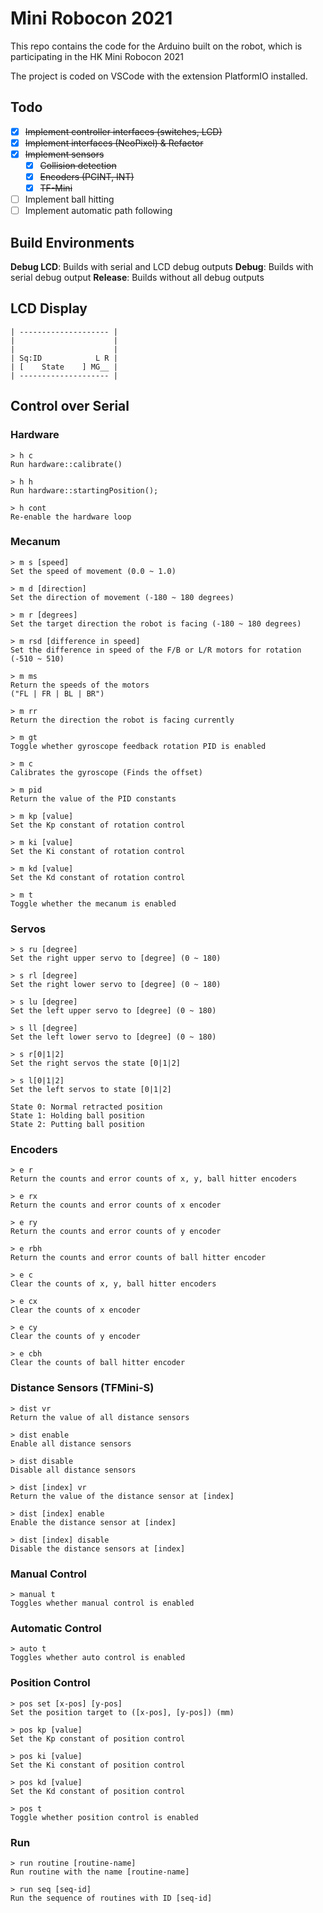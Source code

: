 # Mini Robocon 2021

This repo contains the code for the Arduino built on the robot, which is participating in the HK Mini Robocon 2021

The project is coded on VSCode with the extension PlatformIO installed.

## Todo

- [x] ~~Implement controller interfaces (switches, LCD)~~
- [x] ~~Implement interfaces (NeoPixel) & Refactor~~
- [x] ~~Implement sensors~~
  - [x] ~~Collision detection~~
  - [x] ~~Encoders (PCINT, INT)~~
  - [x] ~~TF-Mini~~
- [ ] Implement ball hitting
- [ ] Implement automatic path following

## Build Environments

**Debug LCD**: Builds with serial and LCD debug outputs
**Debug**: Builds with serial debug output
**Release**: Builds without all debug outputs

## LCD Display

```monospace
| -------------------- |
|                      |
|                      |
| Sq:ID            L R |
| [    State    ] MG__ |
| -------------------- |
```

## Control over Serial

### Hardware

```monospace
> h c
Run hardware::calibrate()

> h h
Run hardware::startingPosition();

> h cont
Re-enable the hardware loop
```

### Mecanum

```monospace
> m s [speed]
Set the speed of movement (0.0 ~ 1.0)

> m d [direction]
Set the direction of movement (-180 ~ 180 degrees)

> m r [degrees]
Set the target direction the robot is facing (-180 ~ 180 degrees)

> m rsd [difference in speed]
Set the difference in speed of the F/B or L/R motors for rotation (-510 ~ 510)

> m ms
Return the speeds of the motors
("FL | FR | BL | BR")

> m rr
Return the direction the robot is facing currently

> m gt
Toggle whether gyroscope feedback rotation PID is enabled

> m c
Calibrates the gyroscope (Finds the offset)

> m pid
Return the value of the PID constants

> m kp [value]
Set the Kp constant of rotation control

> m ki [value]
Set the Ki constant of rotation control

> m kd [value]
Set the Kd constant of rotation control

> m t
Toggle whether the mecanum is enabled
```

### Servos

```monospace
> s ru [degree]
Set the right upper servo to [degree] (0 ~ 180)

> s rl [degree]
Set the right lower servo to [degree] (0 ~ 180)

> s lu [degree]
Set the left upper servo to [degree] (0 ~ 180)

> s ll [degree]
Set the left lower servo to [degree] (0 ~ 180)

> s r[0|1|2]
Set the right servos the state [0|1|2]

> s l[0|1|2]
Set the left servos to state [0|1|2]

State 0: Normal retracted position
State 1: Holding ball position
State 2: Putting ball position
```

### Encoders

```monospace
> e r
Return the counts and error counts of x, y, ball hitter encoders

> e rx
Return the counts and error counts of x encoder

> e ry
Return the counts and error counts of y encoder

> e rbh
Return the counts and error counts of ball hitter encoder

> e c
Clear the counts of x, y, ball hitter encoders

> e cx
Clear the counts of x encoder

> e cy
Clear the counts of y encoder

> e cbh
Clear the counts of ball hitter encoder
```

### Distance Sensors (TFMini-S)

```monospace
> dist vr
Return the value of all distance sensors

> dist enable
Enable all distance sensors

> dist disable
Disable all distance sensors

> dist [index] vr
Return the value of the distance sensor at [index]

> dist [index] enable
Enable the distance sensor at [index]

> dist [index] disable
Disable the distance sensors at [index]
```

### Manual Control

```monospace
> manual t
Toggles whether manual control is enabled
```

### Automatic Control

```monospace
> auto t
Toggles whether auto control is enabled
```

### Position Control

```monospace
> pos set [x-pos] [y-pos]
Set the position target to ([x-pos], [y-pos]) (mm)

> pos kp [value]
Set the Kp constant of position control

> pos ki [value]
Set the Ki constant of position control

> pos kd [value]
Set the Kd constant of position control

> pos t
Toggle whether position control is enabled
```

### Run

```monospace
> run routine [routine-name]
Run routine with the name [routine-name]

> run seq [seq-id]
Run the sequence of routines with ID [seq-id]
```
